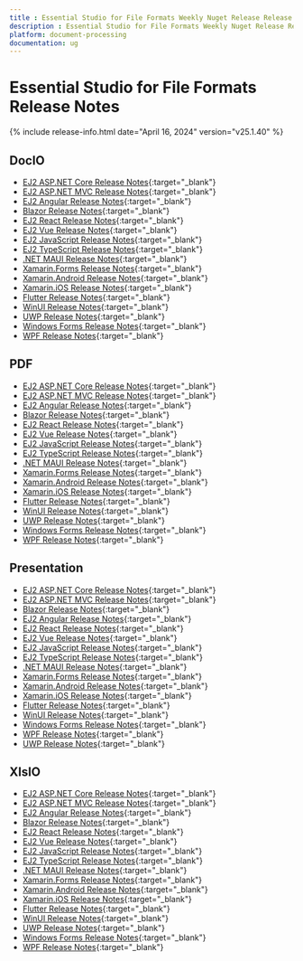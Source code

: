 ```yaml
---
title : Essential Studio for File Formats Weekly Nuget Release Release Notes  
description : Essential Studio for File Formats Weekly Nuget Release Release Notes  
platform: document-processing
documentation: ug
---
```


# Essential Studio for File Formats  Release Notes  

{% include release-info.html date="April 16, 2024" version="v25.1.40" %} 


## DocIO

* [EJ2 ASP.NET Core Release Notes](https://ej2.syncfusion.com/aspnetcore/documentation/release-notes/25.1.40#docio){:target="_blank"}
* [EJ2 ASP.NET MVC Release Notes](https://ej2.syncfusion.com/aspnetmvc/documentation/release-notes/25.1.40#docio){:target="_blank"}
* [EJ2 Angular Release Notes](https://ej2.syncfusion.com/angular/documentation/release-notes/25.1.40#docio){:target="_blank"}
* [Blazor Release Notes](https://blazor.syncfusion.com/documentation/release-notes/25.1.40#docio){:target="_blank"}
* [EJ2 React Release Notes](https://ej2.syncfusion.com/react/documentation/release-notes/25.1.40#docio){:target="_blank"}
* [EJ2 Vue  Release Notes](https://ej2.syncfusion.com/vue/documentation/release-notes/25.1.40#docio){:target="_blank"}
* [EJ2 JavaScript Release Notes](https://ej2.syncfusion.com/javascript/documentation/release-notes/25.1.40#docio){:target="_blank"}
* [EJ2 TypeScript Release Notes](https://ej2.syncfusion.com/documentation/release-notes/25.1.40#docio){:target="_blank"}
* [.NET MAUI Release Notes](/maui/release-notes/v25.1.40#docio){:target="_blank"}
* [Xamarin.Forms Release Notes](/xamarin/release-notes/v25.1.40#docio){:target="_blank"}
* [Xamarin.Android Release Notes](/xamarin-android/release-notes/v25.1.40#docio){:target="_blank"}
* [Xamarin.iOS Release Notes](/xamarin-ios/release-notes/v25.1.40#docio){:target="_blank"}
* [Flutter Release Notes](/flutter/release-notes/v25.1.40#docio){:target="_blank"}
* [WinUI Release Notes](/winui/release-notes/v25.1.40#docio){:target="_blank"}
* [UWP Release Notes](/uwp/release-notes/v25.1.40#docio){:target="_blank"}
* [Windows Forms Release Notes](/windowsforms/release-notes/v25.1.40#docio){:target="_blank"}
* [WPF Release Notes](/wpf/release-notes/v25.1.40#docio){:target="_blank"}



## PDF

* [EJ2 ASP.NET Core Release Notes](https://ej2.syncfusion.com/aspnetcore/documentation/release-notes/25.1.40#pdf){:target="_blank"}
* [EJ2 ASP.NET MVC Release Notes](https://ej2.syncfusion.com/aspnetmvc/documentation/release-notes/25.1.40#pdf){:target="_blank"}
* [EJ2 Angular Release Notes](https://ej2.syncfusion.com/angular/documentation/release-notes/25.1.40#pdf){:target="_blank"}
* [Blazor Release Notes](https://blazor.syncfusion.com/documentation/release-notes/25.1.40#pdf){:target="_blank"}
* [EJ2 React Release Notes](https://ej2.syncfusion.com/react/documentation/release-notes/25.1.40#pdf){:target="_blank"}
* [EJ2 Vue  Release Notes](https://ej2.syncfusion.com/vue/documentation/release-notes/25.1.40#pdf){:target="_blank"}
* [EJ2 JavaScript Release Notes](https://ej2.syncfusion.com/javascript/documentation/release-notes/25.1.40#pdf){:target="_blank"}
* [EJ2 TypeScript Release Notes](https://ej2.syncfusion.com/documentation/release-notes/25.1.40#pdf){:target="_blank"}
* [.NET MAUI Release Notes](/maui/release-notes/v25.1.40#pdf){:target="_blank"}
* [Xamarin.Forms Release Notes](/xamarin/release-notes/v25.1.40#pdf){:target="_blank"}
* [Xamarin.Android Release Notes](/xamarin-android/release-notes/v25.1.40#pdf){:target="_blank"}
* [Xamarin.iOS Release Notes](/xamarin-ios/release-notes/v25.1.40#pdf){:target="_blank"}
* [Flutter Release Notes](/flutter/release-notes/v25.1.40#pdf){:target="_blank"}
* [WinUI Release Notes](/winui/release-notes/v25.1.40#pdf){:target="_blank"}
* [UWP Release Notes](/uwp/release-notes/v25.1.40#pdf){:target="_blank"}
* [Windows Forms Release Notes](/windowsforms/release-notes/v25.1.40#pdf){:target="_blank"}
* [WPF Release Notes](/wpf/release-notes/v25.1.40#pdf){:target="_blank"}


## Presentation

* [EJ2 ASP.NET Core Release Notes](https://ej2.syncfusion.com/aspnetcore/documentation/release-notes/25.1.40#presentation){:target="_blank"}
* [EJ2 ASP.NET MVC Release Notes](https://ej2.syncfusion.com/aspnetmvc/documentation/release-notes/25.1.40#presentation){:target="_blank"}
* [Blazor Release Notes](https://blazor.syncfusion.com/documentation/release-notes/25.1.40#presentation){:target="_blank"}
* [EJ2 Angular Release Notes](https://ej2.syncfusion.com/angular/documentation/release-notes/25.1.40#presentation){:target="_blank"}
* [EJ2 React Release Notes](https://ej2.syncfusion.com/react/documentation/release-notes/25.1.40#presentation){:target="_blank"}
* [EJ2 Vue  Release Notes](https://ej2.syncfusion.com/vue/documentation/release-notes/25.1.40#presentation){:target="_blank"}
* [EJ2 JavaScript Release Notes](https://ej2.syncfusion.com/javascript/documentation/release-notes/25.1.40#presentation){:target="_blank"}
* [EJ2 TypeScript Release Notes](https://ej2.syncfusion.com/documentation/release-notes/25.1.40#presentation){:target="_blank"}
* [.NET MAUI Release Notes](/maui/release-notes/v25.1.40#presentation){:target="_blank"}
* [Xamarin.Forms Release Notes](/xamarin/release-notes/v25.1.40#presentation){:target="_blank"}
* [Xamarin.Android Release Notes](/xamarin-android/release-notes/v25.1.40#presentation){:target="_blank"}
* [Xamarin.iOS Release Notes](/xamarin-ios/release-notes/v25.1.40#presentation){:target="_blank"}
* [Flutter Release Notes](/flutter/release-notes/v25.1.40#presentation){:target="_blank"}
* [WinUI Release Notes](/winui/release-notes/v25.1.40#presentation){:target="_blank"}
* [Windows Forms Release Notes](/windowsforms/release-notes/v25.1.40#presentation){:target="_blank"}
* [WPF Release Notes](/wpf/release-notes/v25.1.40#presentation){:target="_blank"}
* [UWP Release Notes](/uwp/release-notes/v25.1.40#presentation){:target="_blank"}



## XlsIO

* [EJ2 ASP.NET Core Release Notes](https://ej2.syncfusion.com/aspnetcore/documentation/release-notes/25.1.40#xlsio){:target="_blank"}
* [EJ2 ASP.NET MVC Release Notes](https://ej2.syncfusion.com/aspnetmvc/documentation/release-notes/25.1.40#xlsio){:target="_blank"}
* [EJ2 Angular Release Notes](https://ej2.syncfusion.com/angular/documentation/release-notes/25.1.40#xlsio){:target="_blank"}
* [Blazor Release Notes](https://blazor.syncfusion.com/documentation/release-notes/25.1.40#xlsio){:target="_blank"}
* [EJ2 React Release Notes](https://ej2.syncfusion.com/react/documentation/release-notes/25.1.40#xlsio){:target="_blank"}
* [EJ2 Vue  Release Notes](https://ej2.syncfusion.com/vue/documentation/release-notes/25.1.40#xlsio){:target="_blank"}
* [EJ2 JavaScript Release Notes](https://ej2.syncfusion.com/javascript/documentation/release-notes/25.1.40#xlsio){:target="_blank"}
* [EJ2 TypeScript Release Notes](https://ej2.syncfusion.com/documentation/release-notes/25.1.40#xlsio){:target="_blank"}
* [.NET MAUI Release Notes](/maui/release-notes/v25.1.40#xlsio){:target="_blank"}
* [Xamarin.Forms Release Notes](/xamarin/release-notes/v25.1.40#xlsio){:target="_blank"}
* [Xamarin.Android Release Notes](/xamarin-android/release-notes/v25.1.40#xlsio){:target="_blank"}
* [Xamarin.iOS Release Notes](/xamarin-ios/release-notes/v25.1.40#xlsio){:target="_blank"}
* [Flutter Release Notes](/flutter/release-notes/v25.1.40#xlsio){:target="_blank"}
* [WinUI Release Notes](/winui/release-notes/v25.1.40#xlsio){:target="_blank"}
* [UWP Release Notes](/uwp/release-notes/v25.1.40#xlsio){:target="_blank"}
* [Windows Forms Release Notes](/windowsforms/release-notes/v25.1.40#xlsio){:target="_blank"}
* [WPF Release Notes](/wpf/release-notes/v25.1.40#xlsio){:target="_blank"}


